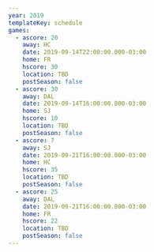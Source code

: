 ```yaml
---
year: 2019
templateKey: schedule
games:
  - ascore: 20
    away: HC
    date: 2019-09-14T22:00:00.000-03:00
    home: FR
    hscore: 30
    location: TBD
    postSeason: false
  - ascore: 30
    away: DAL
    date: 2019-09-14T16:00:00.000-03:00
    home: SJ
    hscore: 10
    location: TBD
    postSeason: false
  - ascore: 7
    away: SJ
    date: 2019-09-21T16:00:00.000-03:00
    home: HC
    hscore: 35
    location: TBD
    postSeason: false
  - ascore: 25
    away: DAL
    date: 2019-09-21T16:00:00.000-03:00
    home: FR
    hscore: 22
    location: TBD
    postSeason: false
---
```


